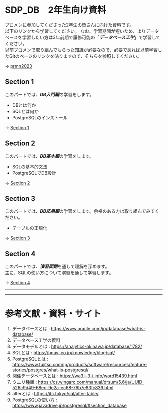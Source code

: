 # SDP_DB　2年生向け資料

プロメンに参加してくださった2年生の皆さんに向けた資料です。  
以下のリンクから学習してください。
なお、学習期間が短いため、よりデータベースを学習したい方は3年前期で履修可能の「***データベース工学***」で学習してください。  
以前プロメンで取り組んでもらった知識が必要なので、必要であれば以前学習したGitのページのリンクを貼りますので、そちらを参照してください。  

-> [prmn2023](https://github.com/b2211700/prmn2023/blob/main/README.md)  


## Section 1
このパートでは、***DB入門編***の学習をします。  
- DBとは何か
- SQLとは何か
- PostgreSQLのインストール

-> [Section 1](https://github.com/122yuuki/SDP_DB/blob/main/Section_1/section_1-1.md)

## Section 2
このパートでは、***DB基本編***の学習をします。  
- SQLの基本的文法
- PostgreSQLでDB設計

-> [Section 2](https://github.com/122yuuki/SDP_DB/blob/main/Section_2/section_2-1.md)

## Section 3
このパートでは、***DB応用編***の学習をします。余裕のある方は取り組んでみてください。  
- テーブルの正規化

-> [Section 3](https://github.com/122yuuki/SDP_DB/blob/main/Section_3/section_3-1.md)

## Section 4
このパートでは、***演習問題***を通して理解を深めます。  
主に、SQLの使い方について演習を通して学習します。  

-> [Section 4](https://github.com/122yuuki/SDP_DB/blob/main/Section_4/sql_prac.md)
___
___

# 参考文献・資料・サイト
1. データベースとは : https://www.oracle.com/jp/database/what-is-database/
2. データベース工学の資料
3. データモデルとは : https://analytics-okinawa.jp/database/1782/
4. SQLとは : https://hnavi.co.jp/knowledge/blog/sql/
5. PostgreSQLとは : https://www.fujitsu.com/jp/products/software/resources/feature-stories/postgres/what-is-postgresql/
6. 関係データベースとは : https://wa3.i-3-i.info/word15439.html
7. クエリ種類 : https://cs.wingarc.com/manual/drsum/5.6/ja/UUID-526c9d49-68ec-9e2a-ec68-76b7e83fc839.html
8. alterとは : https://itc.tokyo/sql/alter-table/
9. PostgreSQLの使い方 : https://www.javadrive.jp/postgresql/#section_database
